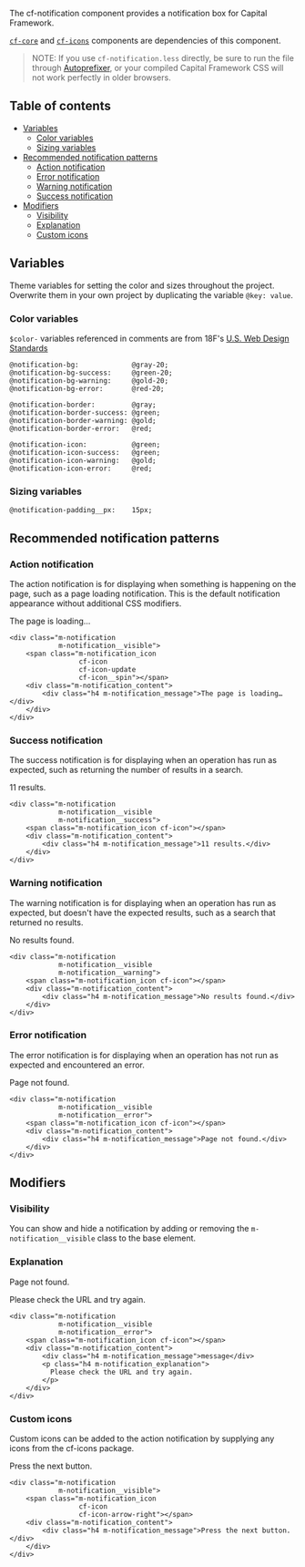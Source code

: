 The cf-notification component provides a notification box for Capital Framework.

[`cf-core`](../cf-core) and
[`cf-icons`](../cf-icons) components are dependencies of this component.

> NOTE: If you use `cf-notification.less` directly,
  be sure to run the file through
  [Autoprefixer](https://github.com/postcss/autoprefixer),
  or your compiled Capital Framework CSS will
  not work perfectly in older browsers.


## Table of contents

- [Variables](#variables)
    - [Color variables](#color-variables)
    - [Sizing variables](#sizing-variables)
- [Recommended notification patterns](#recommended-notification-pattern)
    - [Action notification](#action-notification)
    - [Error notification](#error-notification)
    - [Warning notification](#warning-notification)
    - [Success notification](#success-notification)
- [Modifiers](#recommended-notification-pattern)
    - [Visibility](#visibility)
    - [Explanation](#explanation)
    - [Custom icons](#custom-icons)


## Variables

Theme variables for setting the color and sizes throughout the project.
Overwrite them in your own project by duplicating the variable `@key: value`.

### Color variables

`$color-` variables referenced in comments are from 18F's
[U.S. Web Design Standards](https://github.com/18F/web-design-standards/blob/staging/src/stylesheets/core/_variables.scss)

```
@notification-bg:             @gray-20;
@notification-bg-success:     @green-20;
@notification-bg-warning:     @gold-20;
@notification-bg-error:       @red-20;

@notification-border:         @gray;
@notification-border-success: @green;
@notification-border-warning: @gold; 
@notification-border-error:   @red;

@notification-icon:           @green;
@notification-icon-success:   @green;
@notification-icon-warning:   @gold;
@notification-icon-error:     @red;
```

### Sizing variables

```
@notification-padding__px:    15px;
```

## Recommended notification patterns

### Action notification

The action notification is for displaying when something
is happening on the page,
such as a page loading notification.
This is the default notification appearance without additional CSS modifiers.

<div class="m-notification
            m-notification__visible">
    <span class="m-notification_icon
                 cf-icon
                 cf-icon-update
                 cf-icon__spin"></span>
    <div class="m-notification_content">
        <div class="h4 m-notification_message">The page is loading…</div>
    </div>
</div>

```
<div class="m-notification
            m-notification__visible">
    <span class="m-notification_icon
                 cf-icon
                 cf-icon-update
                 cf-icon__spin"></span>
    <div class="m-notification_content">
        <div class="h4 m-notification_message">The page is loading…</div>
    </div>
</div>
```

### Success notification

The success notification is for displaying when an operation has run as
expected, such as returning the number of results in a search.

<div class="m-notification
            m-notification__visible
            m-notification__success">
    <span class="m-notification_icon cf-icon"></span>
    <div class="m-notification_content">
        <div class="h4 m-notification_message">11 results.</div>
    </div>
</div>

```
<div class="m-notification
            m-notification__visible
            m-notification__success">
    <span class="m-notification_icon cf-icon"></span>
    <div class="m-notification_content">
        <div class="h4 m-notification_message">11 results.</div>
    </div>
</div>
```

### Warning notification

The warning notification is for displaying when an operation has run as
expected, but doesn't have the expected results,
such as a search that returned no results.

<div class="m-notification
            m-notification__visible
            m-notification__warning">
    <span class="m-notification_icon cf-icon"></span>
    <div class="m-notification_content">
        <div class="h4 m-notification_message">No results found.</div>
    </div>
</div>

```
<div class="m-notification
            m-notification__visible
            m-notification__warning">
    <span class="m-notification_icon cf-icon"></span>
    <div class="m-notification_content">
        <div class="h4 m-notification_message">No results found.</div>
    </div>
</div>
```

### Error notification

The error notification is for displaying when an operation has not run as
expected and encountered an error.

<div class="m-notification
            m-notification__visible
            m-notification__error">
    <span class="m-notification_icon cf-icon"></span>
    <div class="m-notification_content">
        <div class="h4 m-notification_message">Page not found.</div>
    </div>
</div>

```
<div class="m-notification
            m-notification__visible
            m-notification__error">
    <span class="m-notification_icon cf-icon"></span>
    <div class="m-notification_content">
        <div class="h4 m-notification_message">Page not found.</div>
    </div>
</div>
```

## Modifiers

### Visibility

You can show and hide a notification
by adding or removing the `m-notification__visible` class to the base element.

### Explanation

<div class="m-notification
            m-notification__visible
            m-notification__error">
    <span class="m-notification_icon cf-icon"></span>
    <div class="m-notification_content">
        <div class="h4 m-notification_message">Page not found.</div>
        <p class="h4 m-notification_explanation">
          Please check the URL and try again.
        </p>
    </div>
</div>

```
<div class="m-notification
            m-notification__visible
            m-notification__error">
    <span class="m-notification_icon cf-icon"></span>
    <div class="m-notification_content">
        <div class="h4 m-notification_message">message</div>
        <p class="h4 m-notification_explanation">
          Please check the URL and try again.
        </p>
    </div>
</div>
```

### Custom icons

Custom icons can be added to the action notification by supplying any icons
from the cf-icons package.

<div class="m-notification
            m-notification__visible">
    <span class="m-notification_icon
                 cf-icon
                 cf-icon-arrow-right"></span>
    <div class="m-notification_content">
        <div class="h4 m-notification_message">Press the next button.</div>
    </div>
</div>

```
<div class="m-notification
            m-notification__visible">
    <span class="m-notification_icon
                 cf-icon
                 cf-icon-arrow-right"></span>
    <div class="m-notification_content">
        <div class="h4 m-notification_message">Press the next button.</div>
    </div>
</div>
```

